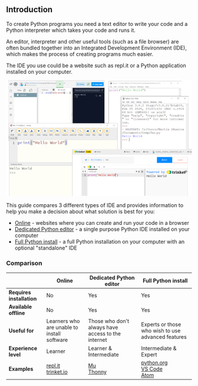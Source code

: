 ## Introduction

To create Python programs you need a text editor to write your code and a Python interpreter which takes your code and runs it.

An editor, interpreter and other useful tools (such as a file browser) are often bundled together into an Integrated Development Environment (IDE), which makes the process of creating programs much easier.

The IDE you use could be a website such as repl.it or a Python application installed on your computer.

![screenshot of the IDLE python editor](images/ide_montage.png)

This guide compares 3 different types of IDE and provides information to help you make a decision about what solution is best for you:

+ [Online](1) - websites where you can create and run your code in a browser
+ [Dedicated Python editor](2) - a single purpose Python IDE installed on your computer 
+ [Full Python install](3) - a full Python installation on your computer with an optional "standalone" IDE

### Comparison

|   | Online | Dedicated Python editor | Full Python install |
| - | - | - | - |
| **Requires installation** | No | Yes | Yes |
| **Available offline** | No | Yes | Yes |
| **Useful for** | Learners who are unable to install software | Those who don't always have access to the internet | Experts or those who wish to use advanced features |
| **Experience level** | Learner| Learner & Intermediate | Intermediate & Expert |
| **Examples** | [repl.it](https://repl.it) <br /> [trinket.io](https://trinket.io) | [Mu](https://codewith.mu) <br /> [Thonny](https://thonny.org) | [python.org](https://python.org) <br /> [VS Code](https://code.visualstudio.com/)<br /> [Atom](https://atom.io/) |
